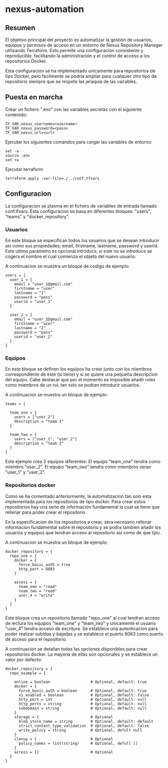 # nexus-automation

## Resumen
El objetivo principal del proyecto es automatizar la gestión de usuarios, equipos y permisos de acceso en un entorno de Nexus Repository Manager utilizando Terraform. Esto permite una configuración consistente y reproducible, facilitando la administración y el control de acceso a los repositorios Docker.

Esta configuracion se ha implementado unicamente para repositorios de tipo Docker, pero facilmente se podria ampliar para cualquier otro tipo de repositorio siempre que se respete las jeraquia de las vairables.

## Puesta en marcha

Crear un fichero ".env" con las variables secretas con el siguiente contenido:
```
TF_VAR_nexus_username=<username>
TF_VAR_nexus_password=<pass>
TF_VAR_nexus_url=<url>
```

Ejecutar los siguientes comandos para cargar las variables de entorno:
```
set -a
source .env
set +a
```

Ejecutar terraform
```
terraform apply -var-file=./../conf.tfvars
```
## Configuracion
La configuracion se plasma en el fichero de variables de entrada llamado conf.tfvars. Esta configuracion se basa en diferentes bloques: "users", "teams" y "docker_repository".

### Usuarios

En este bloque se especifican todos los usuarios que se desean introducir asi como sus propiedades; email, firstname, lastname, password y userid. Este ultimo parametro es opcional introducir, si este no se introduce se cogera el nombre el cual comienza el objeto del nuevo usuario.

A continuacion se muestra un bloque de codigo de ejemplo:

```
users = {
  user_1 = {
    email = "user_1@gmail.com"
    firstname = "user"
    lastname = "1"
    password = "pass"
    userid = "user_1"
  }

  user_2 = {
    email = "user_2@gmail.com"
    firstname = "user"
    lastname = "2"
    password = "pass"
    userid = "user_2"
  }
}
```

### Equipos

En este bloque se definen los equipos ha crear junto con los miembros correspondiente de este (si tiene) y si se quiere una pequeña descripcion del equipo. Cabe destacar que por el momento es imposible añadir roles como miembros de un rol, tan solo se podran introducir usuarios.

A continuacion se muestra un bloque de ejemplo:
```
teams = {

  team_one = {
    users = ["user_2"]
    description = "team 1"
  }
  
  team_two = {
    users = ["user_1", "user_2"]
    description = "team 2"
  }
}
```

Este ejemplo crea 2 equipos diferentes: El equipo "team_one" tendra como miembro "user_2". El equipo "team_two" tendra como miembros seran "user_1" y "user_2".

### Repositorios docker

Como se ha comentado anteriormente, la automatizacion tan solo esta implementada para los repositorios de tipo docker. Para crear estos repositorios hay una serie de información fundamental la cual se tiene que rellenar para poder crear el repositorio.

En la especificacion de los repositorios a crear, sera necesario rellenar informacion fundamental sobre el repositorio y se podra tambien añadir los usuarios y equipos que tendran acceso al repositorio asi como de que tipo.

A continuacion se muestra un bloque de ejemplo:

```
docker_repository = {
  repo_one = {
    docker = {
      force_basic_auth = true
      http_port = 8083
    }

    access = {
      team_one = "read"
      team_two = "read"
      user_4 = "write"
    }
  }
}
```

Este bloque crea un repositorio llamado "repo_one" al cual tendran acceso de lectura los equipos "team_one" y "team_two" y unicamente el usuario "user_4" tendra acceso de escritura. Se establece una autenticacion para poder realizar subidas y bajadas y se establece el puerto 8083 como puerto de acceso para el repositorio.

A continuacion se detallan todas las opciones disponibles para crear repositorios docker. La mayoria de ellas son opcionales y se establece un valor por defecto:

```
docker_repository = {
  repo_example = {

    online = boolean                  # Optional, default: true
    docker = {
      force_basic_auth = boolean      # Optional, default: true
      v1_enabled = boolean            # Optional, default: false
      http_port = int                 # Optional, default: null
      http_ports = string             # Optional, default: null
      subdomain = string              # Optional, default: null
    }
    storage = {                       # Optional
      blob_store_name = string        # Optional, default: default
      strict_content_type_validation  # Optional, default: false
      write_policy = string           # Optional, defult null
    }
    clenup = {                        # Optional
      policy_names = list(string)     # Optional, defult []
    }                         
    access = {}                       # Optional
  }
}
```

